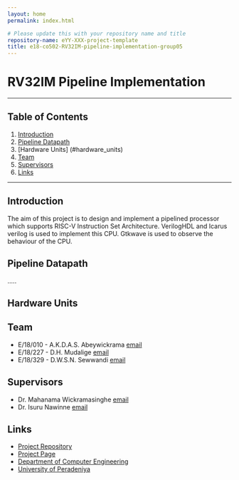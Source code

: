 ```yaml
---
layout: home
permalink: index.html

# Please update this with your repository name and title
repository-name: eYY-XXX-project-template
title: e18-co502-RV32IM-pipeline-implementation-group05
---
```


# RV32IM Pipeline Implementation

---


## Table of Contents
1. [Introduction](#introduction)
2. [Pipeline Datapath](#pipeline_datapath)
3. [Hardware Units] (#hardware_units)
4. [Team](#team)
5. [Supervisors](#supervisors)
6. [Links](#links)

---

## Introduction

The aim of this project is to design and implement a pipelined processor which supports RISC-V Instruction Set Architecture. VerilogHDL and Icarus verilog is used to implement this CPU. Gtkwave is used to observe the behaviour of the CPU.

## Pipeline Datapath

.....

## Hardware Units

## Team
-  E/18/010 - A.K.D.A.S. Abeywickrama [email](mailto:e18010@eng.pdn.ac.lk)
-  E/18/227 - D.H. Mudalige [email](mailto:e18227@eng.pdn.ac.lk)
-  E/18/329 - D.W.S.N. Sewwandi [email](mailto:e18329@eng.pdn.ac.lk)


## Supervisors
-  Dr. Mahanama Wickramasinghe [email](mailto:mahanamaw@eng.pdn.ac.lk)
-  Dr. Isuru Nawinne [email](mailto:isurunawinne@eng.pdn.ac.lk)


## Links

- [Project Repository](https://github.com/cepdnaclk/e18-co502-RV32IM-pipeline-implementation-group05)
- [Project Page](https://cepdnaclk.github.io/e18-co502-RV32IM-pipeline-implementation-group05/)
- [Department of Computer Engineering](http://www.ce.pdn.ac.lk/)
- [University of Peradeniya](https://eng.pdn.ac.lk/)


[//]: # (Please refer this to learn more about Markdown syntax)
[//]: # (https://github.com/adam-p/markdown-here/wiki/Markdown-Cheatsheet)

